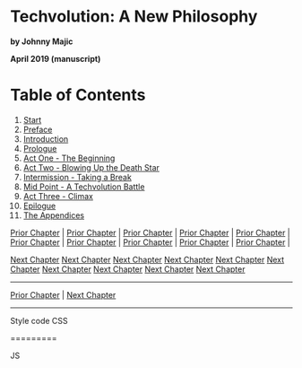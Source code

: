 # Techvolution: A New Philosophy

**by Johnny Majic**

**April 2019 (manuscript)**

# Table of Contents

1. [Start](https://www.techvolution.io/a-new-philosophy-start)
2. [Preface](https://www.techvolution.io/a-new-philosophy-preface)
3. [Introduction](https://www.techvolution.io/a-new-philosophy-introduction)
4. [Prologue](https://www.techvolution.io/a-new-philosophy-prologue)
5. [Act One - The Beginning](https://www.techvolution.io/a-new-philosophy-act-one)
6. [Act Two - Blowing Up the Death Star](https://www.techvolution.io/a-new-philosophy-act-two)
7. [Intermission - Taking a Break](https://www.techvolution.io/a-new-philosophy-intermission)
8. [Mid Point - A Techvolution Battle](https://www.techvolution.io/a-new-philosophy-mid-point)
9. [Act Three - Climax](https://www.techvolution.io/a-new-philosophy-act-three)
10. [Epilogue](https://www.techvolution.io/a-new-philosophy-epilogue)
11. [The Appendices](https://www.techvolution.io/a-new-philosophy-the-appendices)

[Prior Chapter](https://techvolution.io/preface) |
[Prior Chapter](https://techvolution.io/introduction) |
[Prior Chapter](https://techvolution.io/prologue) |
[Prior Chapter](https://techvolution.io/act-one) |
[Prior Chapter](https://techvolution.io/act-two) |
[Prior Chapter](https://techvolution.io/intermission) |
[Prior Chapter](https://techvolution.io/mid-point) |
[Prior Chapter](https://techvolution.io/act-three) |
[Prior Chapter](https://techvolution.io/epilogue) |
[Prior Chapter](https://techvolution.io/the-appendices) |

[Next Chapter](https://techvolution.io/preface)
[Next Chapter](https://techvolution.io/introduction)
[Next Chapter](https://techvolution.io/prologue)
[Next Chapter](https://techvolution.io/act-one)
[Next Chapter](https://techvolution.io/act-two)
[Next Chapter](https://techvolution.io/intermission)
[Next Chapter](https://techvolution.io/mid-point)
[Next Chapter](https://techvolution.io/act-three)
[Next Chapter](https://techvolution.io/epilogue)
[Next Chapter](https://techvolution.io/the-appendices)

---

[Prior Chapter](https://techvolution.io/act-three) | [Next Chapter](https://techvolution.io/preface)

----

Style code CSS

<script type="text/javascript" src="/assets/js/jquery-3.5.1.min.js"></script> <style> 
/*home page big header .page-head-title {
     margin: 0;
     font-size: 4.2rem;
     color: #fff;
}
*/
/*post/page big header .post-content-title {
     margin: 0 0 3vw;
     color: #fff;
     text-align: center;
}
*/
/* body background */
 body {
	background: #0b0d0e;
	background: #edeaea;
}
/* CONTENT */
.post-content {
	max-width: 940px;
	margin: 0 auto;
	padding: 6vw 0;
}
/* CAPTIONS .kg-card */
figcaption {
	padding-top: 0%;
	padding-right: 0px;
	padding-bottom: 8%;
	padding-left: 0px;
	font-size: 2.0rem;
	line-height: 1.9em;
	font-weight: 600;
	color: #131313;
	text-align: center;
	opacity: .7;
	font-style: italic;
	margin: auto;
	width: 80%;
}
/* BODY TEXT */
/* desktop */
.post-content-body {
	font-size: 2.5rem;
	line-height: 1.75em;
}
/* tablet */
@media (max-width: 950px) {
	.post-content-body {
		font-size: 1.9rem;
		font-weight: 400;
	}
}
/* smartphone */
@media (max-width: 500px) {
	.post-content-body {
		font-size: 1.65rem;
		font-weight: 400;
	}
}
/* body text defaults */
body {
	color: #f7f7f7;
	color: #0c0c0c;
	font-family: -apple-system,BlinkMacSystemFont,Segoe UI,Roboto,Oxygen,Ubuntu,Cantarell,Open Sans,Helvetica Neue,sans-serif;
	font-size: 2.3rem;
	line-height: 1.70em;
	font-weight: 600;
	font-style: normal;
	letter-spacing: 0;
	text-rendering: optimizeLegibility;
	-moz-font-feature-settings: "liga" on;
}
/* H1 Headline */
/* desktop */
h1 {
	margin: 0 0 0.5em 0;
	font-size: 5.7rem;
	font-weight: 800;
	color: red;
}
/* tablet */
@media (max-width: 950px) {
	h1 {
		font-size: 3.7rem;
		color: ;
	}
}
/* smartphone */
@media (max-width: 500px) {
	h1 {
		font-size: 2.7rem;
		color: ;
	}
}
/* H2 Headline */
/* desktop */
h2 {
	margin: 1.5em 0 0.5em 0;
	font-size: 4rem;
	color: ;
}
/* tablet */
@media (max-width: 950px) {
	h2 {
		font-size: 3.1rem;
		color: ;
	}

	h2.page-head-title {
		font-size: 1.9rem;
		margin-left: -50px;
		margin-right: -50px;
	}
}
/* smartphone */
@media (max-width: 500px) {
	h2 {
		font-size: 2rem;
		color: ;
	}
}
/* H3 Headline */
/* desktop*/
h3 {
	margin: 1.5em 0 1em 0;
	font-size: 3.2rem;
	color: ;
}
/* tablet */
@media (max-width: 950px) {
	h3 {
		font-size: 2.3rem;
		color: ;
	}
}
/* smartphone */
@media (max-width: 500px) {
	h3 {
		font-size: 1.8rem;
	}
}
/* */
.iframe-container {
	position: relative;
	width: 100%;
	padding-bottom: 56.25%;
	height: 0;
}

.iframe-container iframe {
	position: absolute;
	top: 0;
	left: 0;
	width: 100%;
	height: 100%;
}
/* img padding */
img {
	padding-top: 3%;
	padding-right: 0px;
	padding-bottom: 0px;
	padding-left: 0px;
}
/* line break, hr */
.post-content-body hr::after {
	content: "";
	position: absolute;
	top: -15px;
	left: 50%;
	display: block;
	margin-left: -10px;
	width: 3px;
	height: 30px;
	background: #3a3a3a;
	-webkit-box-shadow: #fff 0 0 0 5px;
	box-shadow: 0 0 0 0px #fff;
	-webkit-transform: rotate(45deg);
	transform: rotate(80deg);
}

hr {
	position: relative;
	display: block;
	width: 100%;
	margin: 2.5em 0 3.5em;
	padding: 0;
	height: 10px;
	border: 0;
	border-top: 0px solid #f7f7f7;
}
/* subtitle. em, front sizing */
em {
	font-size: 90%;
	font-family: verdana;
	line-height: 1.20em;
	font-weight: 200;
}
/* headline color*/
.post-content-body h1, .post-content-body h2, .post-content-body h3, .post-content-body h4, .post-content-body h5, .post-content-body h6 {
	color: ;
}
/* centering stuff, GIFS and Vids, maybe images */
.center {
	padding-top: 8%;
	padding-right: 0px;
	padding-bottom: 0px;
	padding-left: 0px;
	margin: auto;
	width: 70%;
}

.center-img {
	padding-top: 8%;
	padding-right: 0px;
	padding-bottom: 0px;
	padding-left: 0px;
	display: block;
	margin: 0 auto;
}
 </style>

 =========

JS

 <script type="text/javascript">
  $(document).ready(function(){
    $('a[href^="http://"], a[href^="https://"]').not('a[href*=techvolution\\.io]').attr('target','_blank');
  });
</script>

